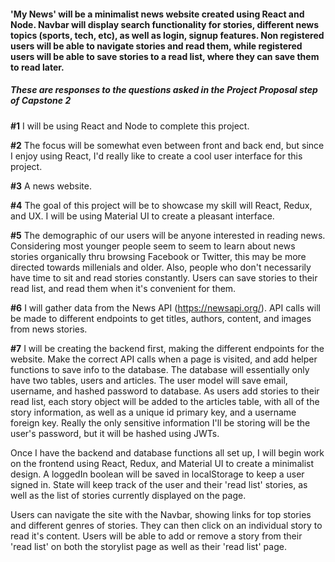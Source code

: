 #### 'My News' will be a minimalist news website created using React and Node. Navbar will display search functionality for stories, different news topics (sports, tech, etc), as well as login, signup features. Non registered users will be able to navigate stories and read them, while registered users will be able to save stories to a read list, where they can save them to read later.


##### These are responses to the questions asked in the Project Proposal step of Capstone 2

**#1** I will be using React and Node to complete this project. 

**#2** The focus will be somewhat even between front and back end, but since I enjoy using React, I'd really like to create a cool user interface for this project.

**#3** A news website.

**#4** The goal of this project will be to showcase my skill will React, Redux, and UX. I will be using Material UI to create a pleasant interface.

**#5** The demographic of our users will be anyone interested in reading news. Considering most younger people seem to seem to learn about news stories organically thru browsing Facebook or Twitter, this may be more directed towards millenials and older. Also, people who don't necessarily have time to sit and read stories constantly. Users can save stories to their read list, and read them when it's convenient for them.

**#6** I will gather data from the News API (https://newsapi.org/). API calls will be made to different endpoints to get titles, authors, content, and images from news stories.

**#7** I will be creating the backend first, making the different endpoints for the website. Make the correct API calls when a page is visited, and add helper functions to save info to the database. The database will essentially only have two tables, users and articles. The user model will save email, username, and hashed password to database. As users add stories to their read list, each story object will be added to the articles table, with all of the story information, as well as a unique id primary key, and a username foreign key. Really the only sensitive information I'll be storing will be the user's password, but it will be hashed using JWTs.

Once I have the backend and database functions all set up, I will begin work on the frontend using React, Redux, and Material UI to create a minimalist design. A loggedIn boolean will be saved in localStorage to keep a user signed in. State will keep track of the user and their 'read list' stories, as well as the list of stories currently displayed on the page.

Users can navigate the site with the Navbar, showing links for top stories and different genres of stories. They can then click on an individual story to read it's content. Users will be able to add or remove a story from their 'read list' on both the storylist page as well as their 'read list' page.